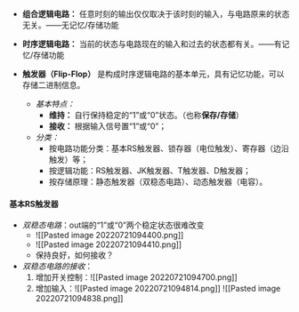 - **组合逻辑电路：** 任意时刻的输出仅仅取决于该时刻的输入，与电路原来的状态无关。——无记忆/存储功能
- **时序逻辑电路：** 当前的状态与电路现在的输入和过去的状态都有关。——有记忆/存储功能

- **触发器（Flip-Flop）** 是构成时序逻辑电路的基本单元，具有记忆功能，可以存储二进制信息。
	- *基本特点：*
		- **维持：** 自行保持稳定的“1”或“0”状态。（也称**保存/存储**）
		- **接收：** 根据输入信号置“1”或“0”；
	- *分类：*
		- 按电路功能分类：基本RS触发器、锁存器（电位触发）、寄存器（边沿触发）等；
		- 按逻辑功能：RS触发器、JK触发器、T触发器、D触发器；
		- 按存储原理：静态触发器（双稳态电路）、动态触发器（电容）。

#### 基本RS触发器
- *双稳态电路*：out端的“1”或“0”两个稳定状态很难改变
	- ![[Pasted image 20220721094400.png]]
	- ![[Pasted image 20220721094410.png]]
	- 保持良好，如何接收？
- *双稳态电路的接收*：
	1. 增加开关控制：![[Pasted image 20220721094700.png]]
	2. 增加输入：![[Pasted image 20220721094814.png]] ![[Pasted image 20220721094838.png]]
